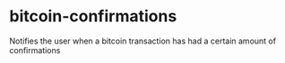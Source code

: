 # bitcoin-confirmations
Notifies the user when a bitcoin transaction has had a certain amount of confirmations
